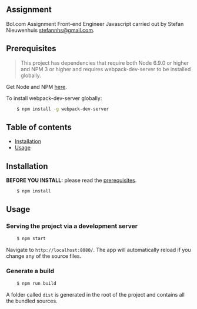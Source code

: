 ## Assignment
Bol.com Assignment Front-end Engineer Javascript carried out by Stefan Nieuwenhuis [<stefannhs@gmail.com>](mailto:stefannhs@gmail.com).

## Prerequisites
> This project has dependencies that require both Node 6.9.0 or higher and NPM 3 or higher and requires webpack-dev-server to be installed globally.

Get Node and NPM [here](https://nodejs.org/en/).

To install webpack-dev-server globally:
```bash
    $ npm install -g webpack-dev-server
```



## Table of contents
* [Installation](#installation)
* [Usage](#usage)

## Installation
**BEFORE YOU INSTALL:** please read the [prerequisites](#prerequisites).
```bash
    $ npm install
```

## Usage
### Serving the project via a development server
```bash
    $ npm start
```

Navigate to `http://localhost:8080/`. The app will automatically reload if you change any of the source files.

### Generate a build
```bash
    $ npm run build
```
A folder called `dist` is generated in the root of the project and contains all the bundled sources.